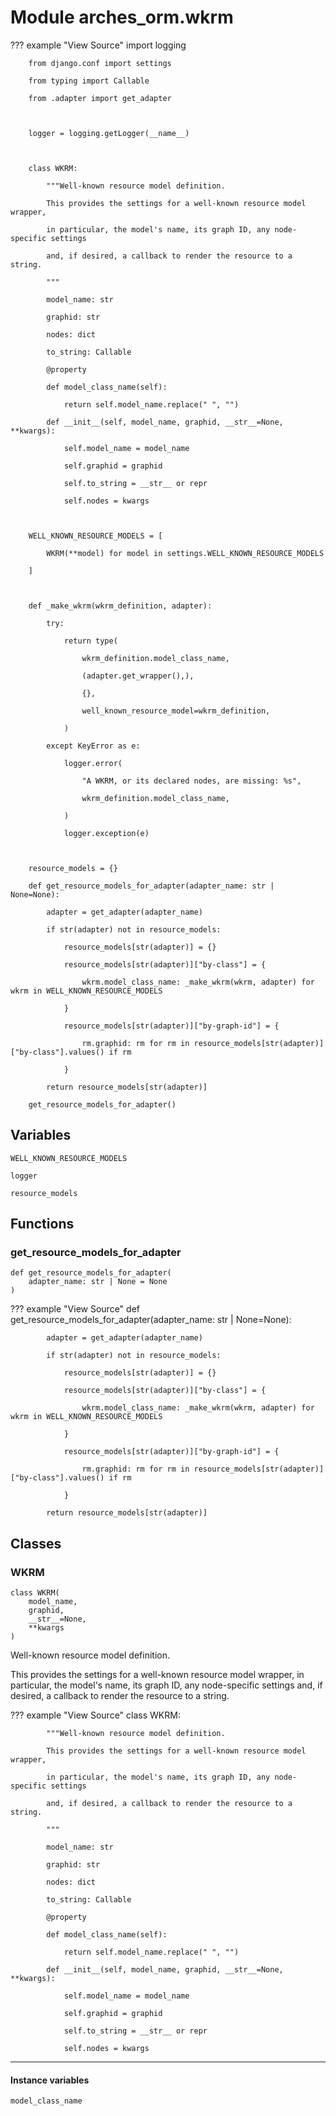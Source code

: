 # Module arches_orm.wkrm

??? example "View Source"
        import logging

        from django.conf import settings

        from typing import Callable

        from .adapter import get_adapter

        

        logger = logging.getLogger(__name__)

        

        class WKRM:

            """Well-known resource model definition.

            This provides the settings for a well-known resource model wrapper,

            in particular, the model's name, its graph ID, any node-specific settings

            and, if desired, a callback to render the resource to a string.

            """

            model_name: str

            graphid: str

            nodes: dict

            to_string: Callable

            @property

            def model_class_name(self):

                return self.model_name.replace(" ", "")

            def __init__(self, model_name, graphid, __str__=None, **kwargs):

                self.model_name = model_name

                self.graphid = graphid

                self.to_string = __str__ or repr

                self.nodes = kwargs

        

        WELL_KNOWN_RESOURCE_MODELS = [

            WKRM(**model) for model in settings.WELL_KNOWN_RESOURCE_MODELS

        ]

        

        def _make_wkrm(wkrm_definition, adapter):

            try:

                return type(

                    wkrm_definition.model_class_name,

                    (adapter.get_wrapper(),),

                    {},

                    well_known_resource_model=wkrm_definition,

                )

            except KeyError as e:

                logger.error(

                    "A WKRM, or its declared nodes, are missing: %s",

                    wkrm_definition.model_class_name,

                )

                logger.exception(e)

        

        resource_models = {}

        def get_resource_models_for_adapter(adapter_name: str | None=None):

            adapter = get_adapter(adapter_name)

            if str(adapter) not in resource_models:

                resource_models[str(adapter)] = {}

                resource_models[str(adapter)]["by-class"] = {

                    wkrm.model_class_name: _make_wkrm(wkrm, adapter) for wkrm in WELL_KNOWN_RESOURCE_MODELS

                }

                resource_models[str(adapter)]["by-graph-id"] = {

                    rm.graphid: rm for rm in resource_models[str(adapter)]["by-class"].values() if rm

                }

            return resource_models[str(adapter)]

        get_resource_models_for_adapter()

## Variables

```python3
WELL_KNOWN_RESOURCE_MODELS
```

```python3
logger
```

```python3
resource_models
```

## Functions

    
### get_resource_models_for_adapter

```python3
def get_resource_models_for_adapter(
    adapter_name: str | None = None
)
```

??? example "View Source"
        def get_resource_models_for_adapter(adapter_name: str | None=None):

            adapter = get_adapter(adapter_name)

            if str(adapter) not in resource_models:

                resource_models[str(adapter)] = {}

                resource_models[str(adapter)]["by-class"] = {

                    wkrm.model_class_name: _make_wkrm(wkrm, adapter) for wkrm in WELL_KNOWN_RESOURCE_MODELS

                }

                resource_models[str(adapter)]["by-graph-id"] = {

                    rm.graphid: rm for rm in resource_models[str(adapter)]["by-class"].values() if rm

                }

            return resource_models[str(adapter)]

## Classes

### WKRM

```python3
class WKRM(
    model_name,
    graphid,
    __str__=None,
    **kwargs
)
```

Well-known resource model definition.

This provides the settings for a well-known resource model wrapper,
in particular, the model's name, its graph ID, any node-specific settings
and, if desired, a callback to render the resource to a string.

??? example "View Source"
        class WKRM:

            """Well-known resource model definition.

            This provides the settings for a well-known resource model wrapper,

            in particular, the model's name, its graph ID, any node-specific settings

            and, if desired, a callback to render the resource to a string.

            """

            model_name: str

            graphid: str

            nodes: dict

            to_string: Callable

            @property

            def model_class_name(self):

                return self.model_name.replace(" ", "")

            def __init__(self, model_name, graphid, __str__=None, **kwargs):

                self.model_name = model_name

                self.graphid = graphid

                self.to_string = __str__ or repr

                self.nodes = kwargs

------

#### Instance variables

```python3
model_class_name
```